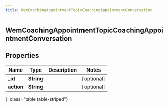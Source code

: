 ```yaml
---
title: WemCoachingAppointmentTopicCoachingAppointmentConversation
---
```

## WemCoachingAppointmentTopicCoachingAppointmentConversation

## Properties

|Name | Type | Description | Notes|
|------------ | ------------- | ------------- | -------------|
| **_id** | **String** |  | [optional] |
| **action** | **String** |  | [optional] |
{: class="table table-striped"}


